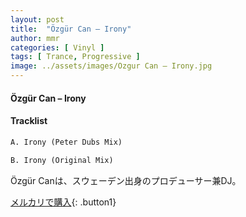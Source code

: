 ```yaml
---
layout: post
title:  "Özgür Can – Irony"
author: mmr
categories: [ Vinyl ]
tags: [ Trance, Progressive ]
image: ../assets/images/Ozgur Can – Irony.jpg
---
```


#### Özgür Can – Irony

#### Tracklist
```md
A. Irony (Peter Dubs Mix)

B. Irony (Original Mix)
```

Özgür Canは、スウェーデン出身のプロデューサー兼DJ。


[メルカリで購入](https://jp.mercari.com/item/m44499781183?afid=6142608987){: .button1}

